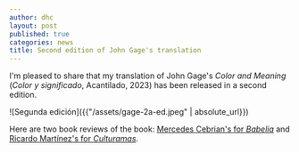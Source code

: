 ```yaml
---
author: dhc 
layout: post
published: true
categories: news
title: Second edition of John Gage's translation
---
```


I'm pleased to share that my translation of John Gage's *Color and Meaning* (*Color y significado*, Acantilado, 2023) has been released in a second edition.

![Segunda edición]({{"/assets/gage-2a-ed.jpeg" | absolute_url}})

Here are two book reviews of the book: [Mercedes Cebrian's for *Babelia*](https://elpais.com/babelia/2023-09-02/curiosidades-de-un-mundo-policromado.html) and [Ricardo Martínez's for *Culturamas*](https://www.culturamas.es/2024/01/14/color-y-significado-arte-ciencia-y-simbologia/). 
